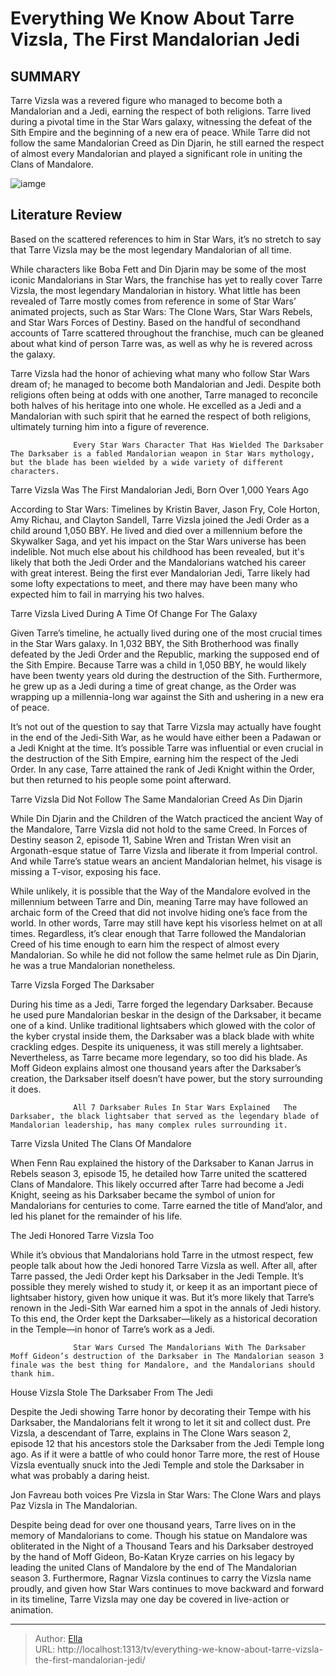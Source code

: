 # Everything We Know About Tarre Vizsla, The First Mandalorian Jedi


## SUMMARY 



  Tarre Vizsla was a revered figure who managed to become both a Mandalorian and a Jedi, earning the respect of both religions.   Tarre lived during a pivotal time in the Star Wars galaxy, witnessing the defeat of the Sith Empire and the beginning of a new era of peace.   While Tarre did not follow the same Mandalorian Creed as Din Djarin, he still earned the respect of almost every Mandalorian and played a significant role in uniting the Clans of Mandalore.  

![iamge](https://static1.srcdn.com/wordpress/wp-content/uploads/2024/01/star-wars-tarre-vizsla-mandalorian-jedi-explained.JPG)

## Literature Review
Based on the scattered references to him in Star Wars, it’s no stretch to say that Tarre Vizsla may be the most legendary Mandalorian of all time.




While characters like Boba Fett and Din Djarin may be some of the most iconic Mandalorians in Star Wars, the franchise has yet to really cover Tarre Vizsla, the most legendary Mandalorian in history. What little has been revealed of Tarre mostly comes from reference in some of Star Wars’ animated projects, such as Star Wars: The Clone Wars, Star Wars Rebels, and Star Wars Forces of Destiny. Based on the handful of secondhand accounts of Tarre scattered throughout the franchise, much can be gleaned about what kind of person Tarre was, as well as why he is revered across the galaxy.




Tarre Vizsla had the honor of achieving what many who follow Star Wars dream of; he managed to become both Mandalorian and Jedi. Despite both religions often being at odds with one another, Tarre managed to reconcile both halves of his heritage into one whole. He excelled as a Jedi and a Mandalorian with such spirit that he earned the respect of both religions, ultimately turning him into a figure of reverence.

                  Every Star Wars Character That Has Wielded The Darksaber   The Darksaber is a fabled Mandalorian weapon in Star Wars mythology, but the blade has been wielded by a wide variety of different characters.    


 Tarre Vizsla Was The First Mandalorian Jedi, Born Over 1,000 Years Ago 
          

According to Star Wars: Timelines by Kristin Baver, Jason Fry, Cole Horton, Amy Richau, and Clayton Sandell, Tarre Vizsla joined the Jedi Order as a child around 1,050 BBY. He lived and died over a millennium before the Skywalker Saga, and yet his impact on the Star Wars universe has been indelible. Not much else about his childhood has been revealed, but it&#39;s likely that both the Jedi Order and the Mandalorians watched his career with great interest. Being the first ever Mandalorian Jedi, Tarre likely had some lofty expectations to meet, and there may have been many who expected him to fail in marrying his two halves.






 Tarre Vizsla Lived During A Time Of Change For The Galaxy 
          

Given Tarre’s timeline, he actually lived during one of the most crucial times in the Star Wars galaxy. In 1,032 BBY, the Sith Brotherhood was finally defeated by the Jedi Order and the Republic, marking the supposed end of the Sith Empire. Because Tarre was a child in 1,050 BBY, he would likely have been twenty years old during the destruction of the Sith. Furthermore, he grew up as a Jedi during a time of great change, as the Order was wrapping up a millennia-long war against the Sith and ushering in a new era of peace.

It’s not out of the question to say that Tarre Vizsla may actually have fought in the end of the Jedi-Sith War, as he would have either been a Padawan or a Jedi Knight at the time. It’s possible Tarre was influential or even crucial in the destruction of the Sith Empire, earning him the respect of the Jedi Order. In any case, Tarre attained the rank of Jedi Knight within the Order, but then returned to his people some point afterward.






 Tarre Vizsla Did Not Follow The Same Mandalorian Creed As Din Djarin 
          

While Din Djarin and the Children of the Watch practiced the ancient Way of the Mandalore, Tarre Vizsla did not hold to the same Creed. In Forces of Destiny season 2, episode 11, Sabine Wren and Tristan Wren visit an Argonath-esque statue of Tarre Vizsla and liberate it from Imperial control. And while Tarre’s statue wears an ancient Mandalorian helmet, his visage is missing a T-visor, exposing his face.

While unlikely, it is possible that the Way of the Mandalore evolved in the millennium between Tarre and Din, meaning Tarre may have followed an archaic form of the Creed that did not involve hiding one’s face from the world. In other words, Tarre may still have kept his visorless helmet on at all times. Regardless, it’s clear enough that Tarre followed the Mandalorian Creed of his time enough to earn him the respect of almost every Mandalorian. So while he did not follow the same helmet rule as Din Djarin, he was a true Mandalorian nonetheless.






 Tarre Vizsla Forged The Darksaber 
          

          

          

          

          




During his time as a Jedi, Tarre forged the legendary Darksaber. Because he used pure Mandalorian beskar in the design of the Darksaber, it became one of a kind. Unlike traditional lightsabers which glowed with the color of the kyber crystal inside them, the Darksaber was a black blade with white crackling edges. Despite its uniqueness, it was still merely a lightsaber. Nevertheless, as Tarre became more legendary, so too did his blade. As Moff Gideon explains almost one thousand years after the Darksaber’s creation, the Darksaber itself doesn’t have power, but the story surrounding it does.

                  All 7 Darksaber Rules In Star Wars Explained   The Darksaber, the black lightsaber that served as the legendary blade of Mandalorian leadership, has many complex rules surrounding it.    



 Tarre Vizsla United The Clans Of Mandalore 
          




When Fenn Rau explained the history of the Darksaber to Kanan Jarrus in Rebels season 3, episode 15, he detailed how Tarre united the scattered Clans of Mandalore. This likely occurred after Tarre had become a Jedi Knight, seeing as his Darksaber became the symbol of union for Mandalorians for centuries to come. Tarre earned the title of Mand’alor, and led his planet for the remainder of his life.



 The Jedi Honored Tarre Vizsla Too 
          

While it’s obvious that Mandalorians hold Tarre in the utmost respect, few people talk about how the Jedi honored Tarre Vizsla as well. After all, after Tarre passed, the Jedi Order kept his Darksaber in the Jedi Temple. It’s possible they merely wished to study it, or keep it as an important piece of lightsaber history, given how unique it was. But it’s more likely that Tarre’s renown in the Jedi-Sith War earned him a spot in the annals of Jedi history. To this end, the Order kept the Darksaber—likely as a historical decoration in the Temple—in honor of Tarre’s work as a Jedi.




                  Star Wars Cursed The Mandalorians With The Darksaber   Moff Gideon’s destruction of the Darksaber in The Mandalorian season 3 finale was the best thing for Mandalore, and the Mandalorians should thank him.    



 House Vizsla Stole The Darksaber From The Jedi 
          

Despite the Jedi showing Tarre honor by decorating their Tempe with his Darksaber, the Mandalorians felt it wrong to let it sit and collect dust. Pre Vizsla, a descendant of Tarre, explains in The Clone Wars season 2, episode 12 that his ancestors stole the Darksaber from the Jedi Temple long ago. As if it were a battle of who could honor Tarre more, the rest of House Vizsla eventually snuck into the Jedi Temple and stole the Darksaber in what was probably a daring heist.



Jon Favreau both voices Pre Vizsla in Star Wars: The Clone Wars and plays Paz Vizsla in The Mandalorian.







Despite being dead for over one thousand years, Tarre lives on in the memory of Mandalorians to come. Though his statue on Mandalore was obliterated in the Night of a Thousand Tears and his Darksaber destroyed by the hand of Moff Gideon, Bo-Katan Kryze carries on his legacy by leading the united Clans of Mandalore by the end of The Mandalorian season 3. Furthermore, Ragnar Vizsla continues to carry the Vizsla name proudly, and given how Star Wars continues to move backward and forward in its timeline, Tarre Vizsla may one day be covered in live-action or animation.



---

> Author: [Ella](https://instagram.hk.cn/)  
> URL: http://localhost:1313/tv/everything-we-know-about-tarre-vizsla-the-first-mandalorian-jedi/  

